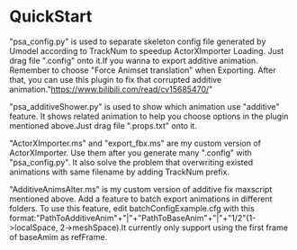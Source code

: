 # QuickStart
"psa_config.py" is used to separate skeleton config file generated by Umodel according to TrackNum to speedup ActorXImporter Loading. Just drag file "<skeleton Name>.config" onto it.If you wanna to export additive animation. Remember to choose "Force Animset translation" when Exporting. After that, you can use this plugin to fix that corrupted additive animation."https://www.bilibili.com/read/cv15685470/"
  
"psa_additiveShower.py" is used to show which animation use "additive" feature. It shows related animation to help you choose options in the plugin mentioned above.Just drag file "<skeleton Name>.props.txt" onto it.

"ActorXImporter.ms" and "export_fbx.ms" are my custom version of ActorXImporter. Use them after you generate many "<skeleton Name>.config" with "psa_config.py". It also solve the problem that overwriting existed animations with same filename by adding TrackNum prefix.

"AdditiveAnimsAlter.ms" is my custom version of additive fix maxscript mentioned above. Add a feature to batch export animations in different folders. To use this feature, edit batchConfigExample.cfg with this format:"PathToAdditiveAnim"+"|"+"PathToBaseAnim"+"|"+"1/2"(1->localSpace, 2->meshSpace).It currently only support using the first frame of baseAmim as refFrame.
